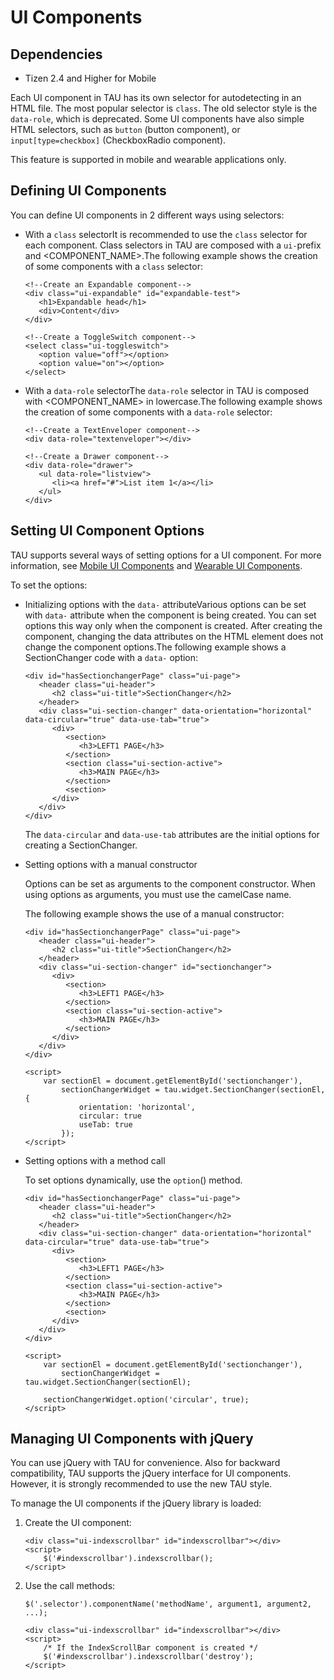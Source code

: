 # UI Components

## Dependencies

- Tizen 2.4 and Higher for Mobile

Each UI component in TAU has its own selector for autodetecting in an HTML file. The most popular selector is `class`. The old selector style is the `data-role`, which is deprecated. Some UI components have also simple HTML selectors, such as `button` (button component), or `input[type=checkbox]` (CheckboxRadio component).

This feature is supported in mobile and wearable applications only.

## Defining UI Components

You can define UI components in 2 different ways using selectors:

- With a `class` selectorIt is recommended to use the `class` selector for each component. Class selectors in TAU are composed with a `ui-`prefix and <COMPONENT_NAME>.The following example shows the creation of some components with a `class` selector:

  ```
  <!--Create an Expandable component-->
  <div class="ui-expandable" id="expandable-test">
     <h1>Expandable head</h1>
     <div>Content</div>
  </div>

  <!--Create a ToggleSwitch component-->
  <select class="ui-toggleswitch">
     <option value="off"></option>
     <option value="on"></option>
  </select>
  ```

- With a `data-role` selectorThe `data-role` selector in TAU is composed with <COMPONENT_NAME> in lowercase.The following example shows the creation of some components with a `data-role` selector:

  ```
  <!--Create a TextEnveloper component-->
  <div data-role="textenveloper"></div>

  <!--Create a Drawer component-->
  <div data-role="drawer">
     <ul data-role="listview">
        <li><a href="#">List item 1</a></li>
     </ul>
  </div>
  ```

## Setting UI Component Options

TAU supports several ways of setting options for a UI component. For more information, see [Mobile UI Components](../../../../org.tizen.web.apireference/html/ui_fw_api/Mobile_UIComponents/mobile_component_list.htm) and [Wearable UI Components](../../../../org.tizen.web.apireference/html/ui_fw_api/Wearable_UIComponents/wearable_component_list.htm).

To set the options:

- Initializing options with the `data-` attributeVarious options can be set with `data-` attribute when the component is being created. You can set options this way only when the component is created. After creating the component, changing the data attributes on the HTML element does not change the component options.The following example shows a SectionChanger code with a `data-` option:

  ```
  <div id="hasSectionchangerPage" class="ui-page">
     <header class="ui-header">
        <h2 class="ui-title">SectionChanger</h2>
     </header>
     <div class="ui-section-changer" data-orientation="horizontal" data-circular="true" data-use-tab="true">
        <div>
           <section>
              <h3>LEFT1 PAGE</h3>
           </section>
           <section class="ui-section-active">
              <h3>MAIN PAGE</h3>
           </section>
           <section>
        </div>
     </div>
  </div>
  ```

  The `data-circular` and `data-use-tab` attributes are the initial options for creating a SectionChanger.

- Setting options with a manual constructor

  Options can be set as arguments to the component constructor. When using options as arguments, you must use the camelCase name.

  The following example shows the use of a manual constructor:

  ```
  <div id="hasSectionchangerPage" class="ui-page">
     <header class="ui-header">
        <h2 class="ui-title">SectionChanger</h2>
     </header>
     <div class="ui-section-changer" id="sectionchanger">
        <div>
           <section>
              <h3>LEFT1 PAGE</h3>
           </section>
           <section class="ui-section-active">
              <h3>MAIN PAGE</h3>
           </section>
        </div>
     </div>
  </div>

  <script>
      var sectionEl = document.getElementById('sectionchanger'),
          sectionChangerWidget = tau.widget.SectionChanger(sectionEl, {
              orientation: 'horizontal',
              circular: true
              useTab: true
          });
  </script>
  ```

- Setting options with a method call

  To set options dynamically, use the `option`() method.

  ```
  <div id="hasSectionchangerPage" class="ui-page">
     <header class="ui-header">
        <h2 class="ui-title">SectionChanger</h2>
     </header>
     <div class="ui-section-changer" data-orientation="horizontal" data-circular="true" data-use-tab="true">
        <div>
           <section>
              <h3>LEFT1 PAGE</h3>
           </section>
           <section class="ui-section-active">
              <h3>MAIN PAGE</h3>
           </section>
           <section>
        </div>
     </div>
  </div>

  <script>
      var sectionEl = document.getElementById('sectionchanger'),
          sectionChangerWidget = tau.widget.SectionChanger(sectionEl);

      sectionChangerWidget.option('circular', true);
  </script>
  ```

## Managing UI Components with jQuery

You can use jQuery with TAU for convenience. Also for backward compatibility, TAU supports the jQuery interface for UI components. However, it is strongly recommended to use the new TAU style.

To manage the UI components if the jQuery library is loaded:

1. Create the UI component:

   ```
   <div class="ui-indexscrollbar" id="indexscrollbar"></div>
   <script>
       $('#indexscrollbar').indexscrollbar();
   </script>
   ```

2. Use the call methods:

   ```
   $('.selector').componentName('methodName', argument1, argument2, ...);
   ```

   ```
   <div class="ui-indexscrollbar" id="indexscrollbar"></div>
   <script>
       /* If the IndexScrollBar component is created */
       $('#indexscrollbar').indexscrollbar('destroy');
   </script>
   ```